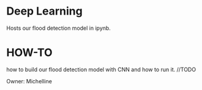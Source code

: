# Deep Learning
Hosts our flood detection model in ipynb.

# HOW-TO
how to build our flood detection model with CNN and how to run it.
//TODO

Owner: Michelline
